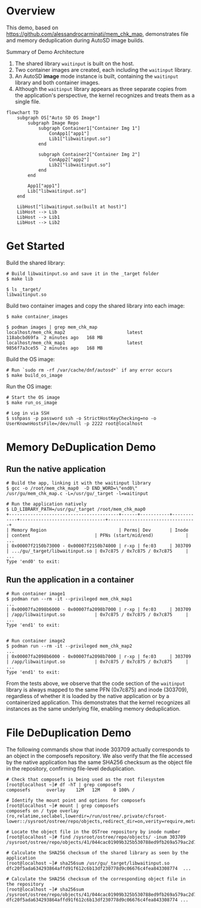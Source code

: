 # Overview
This demo, based on https://github.com/alessandrocarminati/mem_chk_map, demonstrates file and memory deduplication during AutoSD image builds.

Summary of Demo Architecture  
1. The shared library `waitinput` is built on the host.
2. Two container images are created, each including the `waitinput` library.
3. An AutoSD **image** mode instance is built, containing the `waitinput` library and both container images.
4. Although the `waitinput` library appears as three separate copies from the application's perspective, the kernel recognizes and treats them as a single file.

```mermaid
flowchart TD
    subgraph OS["Auto SD OS Image"]
        subgraph Image Repo
            subgraph Container1["Container Img 1"]
                ConApp1["app1"] 
                Lib1["libwaitinput.so"]
            end

            subgraph Container2["Container Img 2"]
                ConApp2["app2"] 
                Lib2["libwaitinput.so"]
            end
        end

        App1["app1"] 
        Lib["libwaitinput.so"]
    end  

    LibHost["libwaitinput.so(built at host)"]
    LibHost --> Lib
    LibHost --> Lib1
    LibHost --> Lib2
```

# Get Started

Build the shared library:
```
# Build libwaitinput.so and save it in the _target folder
$ make lib

$ ls _target/
libwaitinput.so
```

Build two container images and copy the shared library into each image:
```
$ make container_images

$ podman images | grep mem_chk_map
localhost/mem_chk_map2                       latest               118abcbd69fa  2 minutes ago   168 MB
localhost/mem_chk_map1                       latest               9856f7a3ce55  2 minutes ago   168 MB
```

Build the OS image:
```
# Run `sudo rm -rf /var/cache/dnf/autosd*` if any error occurs
$ make build_os_image
```

Run the OS image:
```
# Start the OS image
$ make run_os_image

# Log in via SSH
$ sshpass -p password ssh -o StrictHostKeyChecking=no -o UserKnownHostsFile=/dev/null -p 2222 root@localhost
```

# Memory DeDuplication Demo

## Run the native application
```
# Build the app, linking it with the waitinput library
$ gcc -o /root/mem_chk_map0  -D END_WORD=\"end0\" /usr/gu/mem_chk_map.c -L=/usr/gu/_target -l=waitinput

# Run the application natively
$ LD_LIBRARY_PATH=/usr/gu/_target /root/mem_chk_map0
+-----------------------------------------+------+-----------+------------+--------------------------------+---------------------------------+
| Memory Region                           | Perms| Dev       | Inode      | content                        | PFNs (start/mid/end)            |
...
| 0x00007f2150b73000 - 0x00007f2150b74000 | r-xp | fe:03     | 303709     | .../gu/_target/libwaitinput.so | 0x7c875 / 0x7c875 / 0x7c875     |
...
Type 'end0' to exit:
```

## Run the application in a container
```
# Run container image1
$ podman run --rm -it --privileged mem_chk_map1
...
| 0x00007fa2098b6000 - 0x00007fa2098b7000 | r-xp | fe:03     | 303709     | /app/libwaitinput.so           | 0x7c875 / 0x7c875 / 0x7c875     |
...
Type 'end1' to exit:


# Run container image2
$ podman run --rm -it --privileged mem_chk_map2
...
| 0x00007fa2098b6000 - 0x00007fa2098b7000 | r-xp | fe:03     | 303709     | /app/libwaitinput.so           | 0x7c875 / 0x7c875 / 0x7c875     |
...
Type 'end1' to exit:
```

From the tests above, we observe that the code section of the `waitinput` library is always mapped to the same PFN (0x7c875) and inode (303709), regardless of whether it is loaded by the native application or by a containerized application. This demonstrates that the kernel recognizes all instances as the same underlying file, enabling memory deduplication.

# File DeDuplication Demo

The following commands show that inode 303709 actually corresponds to an object in the composefs repository. We also verify that the file accessed by the native application has the same SHA256 checksum as the object file in the repository, confirming file-level deduplication.

```
# Check that composefs is being used as the root filesystem
[root@localhost ~]# df -hT | grep composefs
composefs      overlay    12M   12M     0 100% /

# Identify the mount point and options for composefs
[root@localhost ~]# mount | grep composefs
composefs on / type overlay (ro,relatime,seclabel,lowerdir=/run/ostree/.private/cfsroot-lower::/sysroot/ostree/repo/objects,redirect_dir=on,verity=require,metacopy=on)

# Locate the object file in the OSTree repository by inode number
[root@localhost ~]# find /sysroot/ostree/repo/objects/ -inum 303709
/sysroot/ostree/repo/objects/41/044cac01909b325b530788ed9fb269a579ac2d7737cd8e7546b77a635d539d.file

# Calculate the SHA256 checksum of the shared library as seen by the application
[root@localhost ~]# sha256sum /usr/gu/_target/libwaitinput.so 
dfc20f5ada634293864affd91f612c6b13df230778d9c06676c4fea843308774  ...

# Calculate the SHA256 checksum of the corresponding object file in the repository
[root@localhost ~]# sha256sum /sysroot/ostree/repo/objects/41/044cac01909b325b530788ed9fb269a579ac2d7737cd8e7546b77a635d539d.file
dfc20f5ada634293864affd91f612c6b13df230778d9c06676c4fea843308774 ...
```
